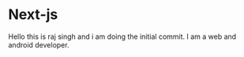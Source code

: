 # Next-js

Hello this is raj singh and i am doing the initial commit.
I am a web and android developer.
